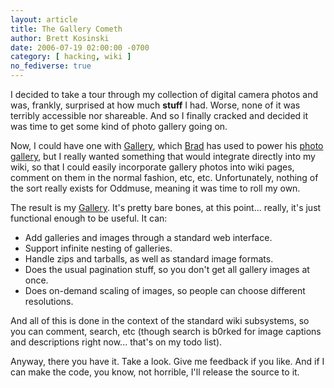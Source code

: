 ```yaml
---
layout: article
title: The Gallery Cometh
author: Brett Kosinski
date: 2006-07-19 02:00:00 -0700
category: [ hacking, wiki ]
no_fediverse: true
---
```


I decided to take a tour through my collection of digital camera photos and was, frankly, surprised at how much **stuff** I had.  Worse, none of it was terribly accessible nor shareable.  And so I finally cracked and decided it was time to get some kind of photo gallery going on.

Now, I could have one with [Gallery](http://gallery.sourceforge.net), which [Brad](http://blog.8r4d.com/) has used to power his [photo gallery](http://gallery.pixelazy.com), but I really wanted something that would integrate directly into my wiki, so that I could easily incorporate gallery photos into wiki pages, comment on them in the normal fashion, etc, etc.  Unfortunately, nothing of the sort really exists for Oddmuse, meaning it was time to roll my own.

The result is my [Gallery](Gallery.md).  It's pretty bare bones, at this point... really, it's just functional enough to be useful.  It can:

* Add galleries and images through a standard web interface.
* Support infinite nesting of galleries.
* Handle zips and tarballs, as well as standard image formats.
* Does the usual pagination stuff, so you don't get all gallery images at once.
* Does on-demand scaling of images, so people can choose different resolutions.

And all of this is done in the context of the standard wiki subsystems, so you can comment, search, etc (though search is b0rked for image captions and descriptions right now... that's on my todo list).

Anyway, there you have it.  Take a look.  Give me feedback if you like.  And if I can make the code, you know, not horrible, I'll release the source to it.

